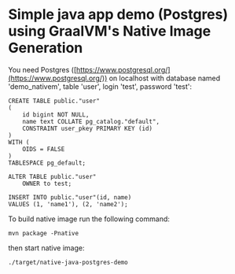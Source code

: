 # Simple java app demo (Postgres) using GraalVM's Native Image Generation

You need Postgres ([https://www.postgresql.org/](https://www.postgresql.org/)) 
on localhost with database named 'demo_nativem', table 'user',
login 'test', password 'test':

```
CREATE TABLE public."user"
(
    id bigint NOT NULL,
    name text COLLATE pg_catalog."default",
    CONSTRAINT user_pkey PRIMARY KEY (id)
)
WITH (
    OIDS = FALSE
)
TABLESPACE pg_default;

ALTER TABLE public."user"
    OWNER to test;
    
INSERT INTO public."user"(id, name)
VALUES (1, 'name1'), (2, 'name2');
```

To build native image run the following command:

```
mvn package -Pnative
```

then start native image:

```
./target/native-java-postgres-demo
```
